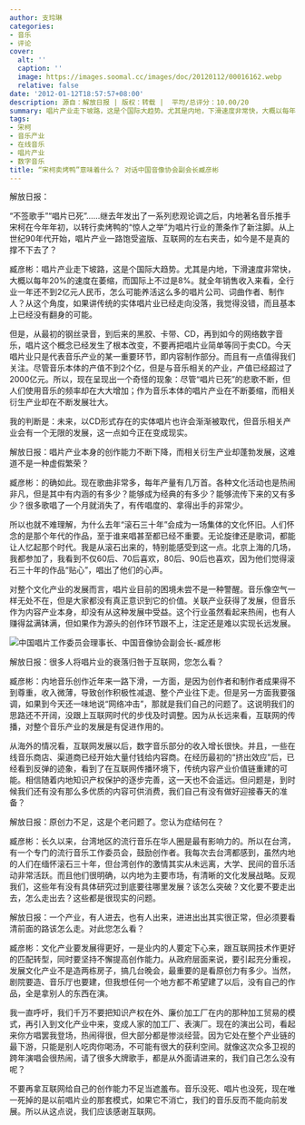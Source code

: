 ```yaml
---
author: 支玲琳
categories:
- 音乐
- 评论
cover:
  alt: ''
  caption: ''
  image: https://images.soomal.cc/images/doc/20120112/00016162.webp
  relative: false
date: '2012-01-12T18:57:57+08:00'
description: 源自：解放日报 | 版权：转载 |  平均/总评分：10.00/20
summary: 唱片产业走下坡路，这是个国际大趋势。尤其是内地，下滑速度非常快，大概以每年20%的速度在萎缩，而国际上不过是8%。就全年销售收入来看，全行业一年还不到2亿元人民币，怎么可能养活这么多的唱片公司、词曲作者、制作人？从这个角度，如果讲传统的实体唱片业已经走向没落……
tags:
- 宋柯
- 音乐产业
- 在线音乐
- 唱片产业
- 数字音乐
title: “宋柯卖烤鸭”意味着什么？ 对话中国音像协会副会长臧彦彬
---
```


解放日报：

“不签歌手”“唱片已死”……继去年发出了一系列悲观论调之后，内地著名音乐推手宋柯在今年年初，以转行卖烤鸭的“惊人之举”为唱片行业的萧条作了新注脚。从上世纪90年代开始，唱片产业一路饱受盗版、互联网的左右夹击，如今是不是真的撑不下去了？

臧彦彬：唱片产业走下坡路，这是个国际大趋势。尤其是内地，下滑速度非常快，大概以每年20%的速度在萎缩，而国际上不过是8%。就全年销售收入来看，全行业一年还不到2亿元人民币，怎么可能养活这么多的唱片公司、词曲作者、制作人？从这个角度，如果讲传统的实体唱片业已经走向没落，我觉得没错，而且基本上已经没有翻身的可能。

但是，从最初的钢丝录音，到后来的黑胶、卡带、CD，再到如今的网络数字音乐，唱片这个概念已经发生了根本改变，不要再把唱片业简单等同于卖CD。今天唱片业只是代表音乐产业的某一重要环节，即内容制作部分。而且有一点值得我们关注。尽管音乐本体的产值不到2个亿，但是与音乐相关的产业，产值已经超过了2000亿元。所以，现在呈现出一个奇怪的现象：尽管“唱片已死”的悲歌不断，但人们使用音乐的频率却在大大增加；作为音乐本体的唱片产业在不断萎缩，而相关衍生产业却在不断发展壮大。

我的判断是：未来，以CD形式存在的实体唱片也许会渐渐被取代，但音乐相关产业会有一个无限的发展，这一点如今正在变成现实。

解放日报：唱片产业本身的创作能力不断下降，而相关衍生产业却蓬勃发展，这难道不是一种虚假繁荣？

臧彦彬：的确如此。现在歌曲非常多，每年产量有几万首。各种文化活动也是热闹非凡，但是其中有内涵的有多少？能够成为经典的有多少？能够流传下来的又有多少？很多歌唱了一个月就消失了，有传唱度的、拿得出手的非常少。

所以也就不难理解，为什么去年“滚石三十年”会成为一场集体的文化怀旧。人们怀念的是那个年代的作品，至于谁来唱甚至都已经不重要。无论旋律还是歌词，都能让人忆起那个时代。我是从滚石出来的，特别能感受到这一点。北京上海的几场，我都参加了，我看到不仅60后、70后喜欢，80后、90后也喜欢，因为他们觉得滚石三十年的作品“贴心”，唱出了他们的心声。

对整个文化产业的发展而言，唱片业目前的困境未尝不是一种警醒。音乐像空气一样无处不在，但是大家都没有真正意识到它的价值。关联产业获得了发展，但音乐作为内容产业本身，却没有从这种发展中受益。这个行业虽然看起来热闹，也有人赚得盆满钵满，但如果作为源头的创作环节跟不上，注定还是难以实现长远发展。

![中国唱片工作委员会理事长、中国音像协会副会长-臧彦彬](https://images.soomal.cc/images/doc/20120112/00016162.webp)





解放日报：很多人将唱片业的衰落归咎于互联网，您怎么看？

臧彦彬：内地音乐创作近年来一路下滑，一方面，是因为创作者和制作者成果得不到尊重，收入微薄，导致创作积极性减退、整个产业往下走。但是另一方面我要强调，如果到今天还一味地说“网络冲击”，那就是我们自己的问题了。这说明我们的思路还不开阔，没跟上互联网时代的步伐及时调整。因为从长远来看，互联网的传播，对整个音乐产业的发展是有促进作用的。

从海外的情况看，互联网发展以后，数字音乐部分的收入增长很快。并且，一些在线音乐商店、渠道商已经开始大量付钱给内容商。在经历最初的“挤出效应”后，已经看到反弹的迹象，看到了在互联网传播环境下，传统内容产业价值链重建的可能。相信随着内地知识产权保护的逐步完善，这一天也不会遥远。但问题是，到时候我们还有没有那么多优质的内容可供消费，我们自己有没有做好迎接春天的准备？

解放日报：原创力不足，这是个老问题了。您认为症结何在？

臧彦彬：长久以来，台湾地区的流行音乐在华人圈是最有影响力的。所以在台湾，有一个专门的流行音乐工作委员会，鼓励创作者。我每次去台湾都感到，虽然内地的人们在缅怀滚石三十年，但台湾创作的激情其实从未远离，大学、民间的音乐活动非常活跃。而且他们很明确，以内地为主要市场，有清晰的文化发展战略。反观我们，这些年有没有具体研究过到底要往哪里发展？该怎么突破？文化要不要走出去，怎么走出去？这些都是很现实的问题。

解放日报：一个产业，有人进去，也有人出来，进进出出其实很正常，但必须要看清前面的路该怎么走。对此您怎么看？

臧彦彬：文化产业要发展得更好，一是业内的人要定下心来，跟互联网技术作更好的匹配转型，同时要坚持不懈提高创作能力。从政府层面来说，要引起充分重视，发展文化产业不是造两栋房子，搞几台晚会，最重要的是看原创力有多少。当然，剧院要造、音乐厅也要建，但我想任何一个地方都不希望建了以后，没有自己的作品，全是拿别人的东西在演。

我一直呼吁，我们千万不要把知识产权在外、廉价加工厂在内的那种加工贸易的模式，再引入到文化产业中来，变成人家的加工厂、表演厂。现在的演出公司，看起来你方唱罢我登场，热闹得很，但大部分都是惨淡经营。因为它处在整个产业链的最下游，只能是别人吃肉你喝汤，不可能有很大的获利空间。就像这次众多卫视的跨年演唱会很热闹，请了很多大牌歌手，都是从外面请进来的，我们自己怎么没有呢？

不要再拿互联网给自己的创作能力不足当遮羞布。音乐没死、唱片也没死，现在唯一死掉的是以前唱片业的那套模式，如果它不消亡，我们的音乐反而不能向前发展。所以从这点说，我们应该感谢互联网。